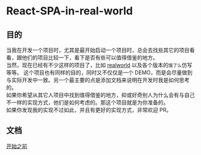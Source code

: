 # React-SPA-in-real-world

## 目的
当我在开发一个项目时，尤其是最开始启动一个项目时，总会去找些其它的项目看看，跟他们的项目比较一下，看下是否有些可以值得借鉴的地方。   
当然，现在已经有不少这样的项目了，比如 [realworld](https://github.com/gothinkster/realworld) 以及各个版本的`饿了么`仿写等等。 
这个项目也有同样的目的，同时又不仅仅是一个 DEMO，而是会尽量做到与实际开发中一致。另一个最主要的点是添加文档来说明在开发时我是如何思考的。    
如果你希望从其它人项目中找到值得借鉴的地方，抑或好奇别人为什么会有与自己不一样的实现方式，他们是如何考虑的。那这个项目就是为你准备的。  
如果你发现我的实现不过如此，并且有更好的实现方式，非常欢迎 PR。

## 文档
[开始之前](/docs/00%20-%20Before%20everything.md) 
